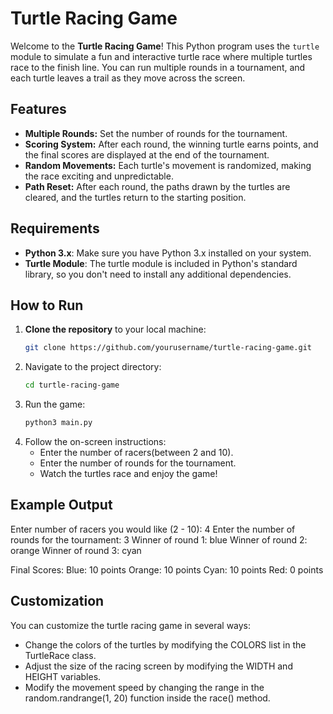 # Turtle Racing Game

Welcome to the **Turtle Racing Game**! This Python program uses the `turtle` module to simulate a fun and interactive turtle race where multiple turtles race to the finish line. You can run multiple rounds in a tournament, and each turtle leaves a trail as they move across the screen.

## Features

- **Multiple Rounds:** Set the number of rounds for the tournament.
- **Scoring System:** After each round, the winning turtle earns points, and the final scores are displayed at the end of the tournament.
- **Random Movements:** Each turtle's movement is randomized, making the race exciting and unpredictable.
- **Path Reset:** After each round, the paths drawn by the turtles are cleared, and the turtles return to the starting position.

## Requirements

- **Python 3.x**: Make sure you have Python 3.x installed on your system.
- **Turtle Module**: The turtle module is included in Python's standard library, so you don't need to install any additional dependencies.

## How to Run

1. **Clone the repository** to your local machine:
   ```bash
   git clone https://github.com/yourusername/turtle-racing-game.git

2. Navigate to the project directory:
   ```bash
   cd turtle-racing-game

3. Run the game:
   ```bash
   python3 main.py

4. Follow the on-screen instructions:
   - Enter the number of racers(between 2 and 10).
   - Enter the number of rounds for the tournament.
   - Watch the turtles race and enjoy the game!

## Example Output

Enter number of racers you would like (2 - 10): 4
Enter the number of rounds for the tournament: 3
Winner of round 1: blue
Winner of round 2: orange
Winner of round 3: cyan

Final Scores:
Blue: 10 points
Orange: 10 points
Cyan: 10 points
Red: 0 points

## Customization

You can customize the turtle racing game in several ways:
   - Change the colors of the turtles by modifying the COLORS list in the TurtleRace class.
   - Adjust the size of the racing screen by modifying the WIDTH and HEIGHT variables.
   - Modify the movement speed by changing the range in the random.randrange(1, 20) function inside the race() method.
